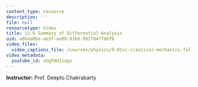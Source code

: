 ```yaml
---
content_type: resource
description: ''
file: null
resourcetype: Video
title: 13.6 Summary of Differential Analysis
uid: a0baa0be-ae3f-ae08-01b9-992f84ffdbf6
video_files:
  video_captions_file: /courses/physics/8-01sc-classical-mechanics-fall-2016/week-4-drag-forces-constraints-and-continuous-systems/13.6-summary-of-differential-analysis/13.6-summary-of-differential-analysis/vUg50UI1aqs.vtt
video_metadata:
  youtube_id: vUg50UI1aqs
---
```


**Instructor:** Prof. Deepto Chakrabarty
